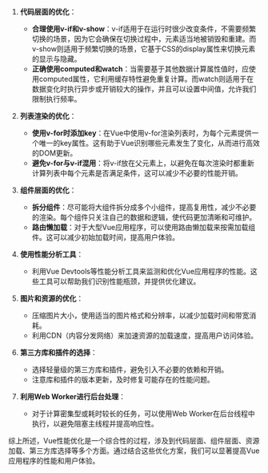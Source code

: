 1. **代码层面的优化**：
   - **合理使用v-if和v-show**：v-if适用于在运行时很少改变条件，不需要频繁切换的场景，因为它会确保在切换过程中，元素适当地被销毁和重建。而v-show则适用于频繁切换的场景，它基于CSS的display属性来切换元素的显示与隐藏。
   - **正确使用computed和watch**：当需要基于其他数据计算属性值时，应使用computed属性，它利用缓存特性避免重复计算。而watch则适用于在数据变化时执行异步或开销较大的操作，并且可以设置中间值，允许我们限制执行频率。

2. **列表渲染的优化**：
   - **使用v-for时添加key**：在Vue中使用v-for渲染列表时，为每个元素提供一个唯一的key属性。这有助于Vue识别哪些元素发生了变化，从而进行高效的DOM更新。
   - **避免v-for与v-if混用**：将v-if放在父元素上，以避免在每次渲染时都重新计算列表中每个元素是否满足条件，这可以减少不必要的性能开销。

3. **组件层面的优化**：
   - **拆分组件**：尽可能将大组件拆分成多个小组件，提高复用性，减少不必要的渲染。每个组件只关注自己的数据和逻辑，使代码更加清晰和可维护。
   - **路由懒加载**：对于大型Vue应用程序，可以使用路由懒加载来按需加载组件。这可以减少初始加载时间，提高用户体验。

4. **使用性能分析工具**：
   - 利用Vue Devtools等性能分析工具来监测和优化Vue应用程序的性能。这些工具可以帮助我们识别性能瓶颈，并提供优化建议。

5. **图片和资源的优化**：
   - 压缩图片大小，使用适当的图片格式和分辨率，以减少加载时间和带宽消耗。
   - 利用CDN（内容分发网络）来加速资源的加载速度，提高用户访问体验。

6. **第三方库和插件的选择**：
   - 选择轻量级的第三方库和插件，避免引入不必要的依赖和开销。
   - 注意库和插件的版本更新，及时修复可能存在的性能问题。

7. **利用Web Worker进行后台处理**：
   - 对于计算密集型或耗时较长的任务，可以使用Web Worker在后台线程中执行，以避免阻塞主线程并提高响应性。

综上所述，Vue性能优化是一个综合性的过程，涉及到代码层面、组件层面、资源加载、第三方库选择等多个方面。通过结合这些优化方案，我们可以显著提高Vue应用程序的性能和用户体验。